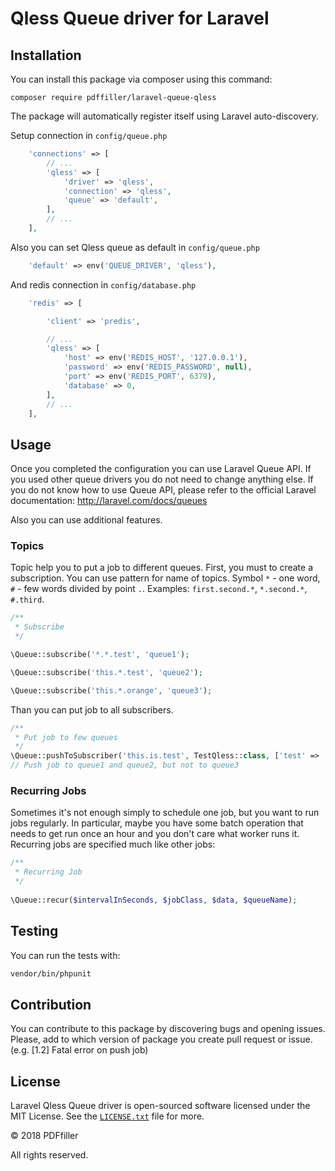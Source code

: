 Qless Queue driver for Laravel
======================

## Installation

You can install this package via composer using this command:

```
composer require pdffiller/laravel-queue-qless
```

The package will automatically register itself using Laravel auto-discovery.

Setup connection in `config/queue.php`

```php
    'connections' => [
        // ...
        'qless' => [
            'driver' => 'qless',
            'connection' => 'qless',
            'queue' => 'default',
        ],
        // ...    
    ],
```

Also you can set Qless queue as default in  `config/queue.php`

```php
    'default' => env('QUEUE_DRIVER', 'qless'),
```

And redis connection in `config/database.php`

```php
    'redis' => [

        'client' => 'predis',

        // ...
        'qless' => [
            'host' => env('REDIS_HOST', '127.0.0.1'),
            'password' => env('REDIS_PASSWORD', null),
            'port' => env('REDIS_PORT', 6379),
            'database' => 0,
        ],
        // ...
    ],
```

## Usage

Once you completed the configuration you can use Laravel Queue API. If you used other queue drivers you do not need to change anything else. If you do not know how to use Queue API, please refer to the official Laravel documentation: http://laravel.com/docs/queues

Also you can use additional features.

### Topics
Topic help you to put a job to different queues. 
First, you must to create a subscription. You can use pattern for name of topics. 
Symbol `*` - one word, `#` - few words divided by point `.`. 
Examples: `first.second.*`, `*.second.*`, `#.third`.

```php
/**
 * Subscribe
 */

\Queue::subscribe('*.*.test', 'queue1');

\Queue::subscribe('this.*.test', 'queue2');

\Queue::subscribe('this.*.orange', 'queue3');

```

Than you can put job to all subscribers.

```php
/**
 * Put job to few queues
 */
\Queue::pushToSubscriber('this.is.test', TestQless::class, ['test' => 'test']);
// Push job to queue1 and queue2, but not to queue3

```

### Recurring Jobs
Sometimes it's not enough simply to schedule one job, but you want to run jobs regularly.
In particular, maybe you have some batch operation that needs to get run once an hour and you don't care what
worker runs it. Recurring jobs are specified much like other jobs:

```php
/**
 * Recurring Job
 */
 
\Queue::recur($intervalInSeconds, $jobClass, $data, $queueName); 

```

## Testing

You can run the tests with:

```bash
vendor/bin/phpunit
```

## Contribution

You can contribute to this package by discovering bugs and opening issues. Please, add to which version of package you create pull request or issue. (e.g. [1.2] Fatal error on push job)

## License

Laravel Qless Queue driver is open-sourced software licensed under the MIT License.
See the [`LICENSE.txt`](https://github.com/pdffiller/laravel-queue-qless/blob/master/LICENSE.txt) file for more.


© 2018 PDFfiller<br>

All rights reserved.